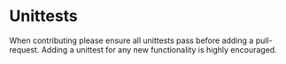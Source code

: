 # Unittests

When contributing please ensure all unittests pass before adding a pull-request.
Adding a unittest for any new functionality is highly encouraged.